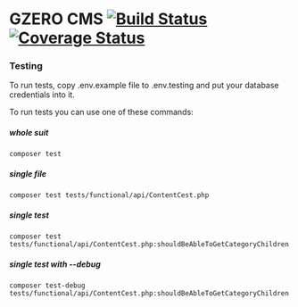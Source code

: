 GZERO CMS [![Build Status](https://travis-ci.org/GrupaZero/cms.svg?branch=master)](https://travis-ci.org/GrupaZero/cms) [![Coverage Status](https://coveralls.io/repos/GrupaZero/cms/badge.png)](https://coveralls.io/r/GrupaZero/cms)
===

### Testing

To run tests, copy .env.example file to .env.testing and put your database credentials into it.

To run tests you can use one of these commands:

##### whole suit

`composer test`

##### single file

`composer test tests/functional/api/ContentCest.php`

##### single test

`composer test tests/functional/api/ContentCest.php:shouldBeAbleToGetCategoryChildren`

##### single test with --debug

`composer test-debug tests/functional/api/ContentCest.php:shouldBeAbleToGetCategoryChildren`

